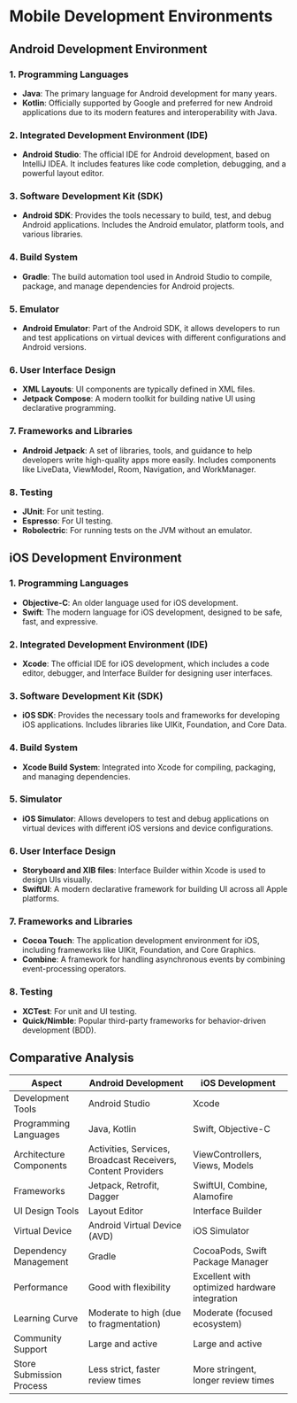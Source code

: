 # Mobile Development Environments

## Android Development Environment

### 1. Programming Languages
- **Java**: The primary language for Android development for many years.
- **Kotlin**: Officially supported by Google and preferred for new Android applications due to its modern features and interoperability with Java.

### 2. Integrated Development Environment (IDE)
- **Android Studio**: The official IDE for Android development, based on IntelliJ IDEA. It includes features like code completion, debugging, and a powerful layout editor.

### 3. Software Development Kit (SDK)
- **Android SDK**: Provides the tools necessary to build, test, and debug Android applications. Includes the Android emulator, platform tools, and various libraries.

### 4. Build System
- **Gradle**: The build automation tool used in Android Studio to compile, package, and manage dependencies for Android projects.

### 5. Emulator
- **Android Emulator**: Part of the Android SDK, it allows developers to run and test applications on virtual devices with different configurations and Android versions.

### 6. User Interface Design
- **XML Layouts**: UI components are typically defined in XML files.
- **Jetpack Compose**: A modern toolkit for building native UI using declarative programming.

### 7. Frameworks and Libraries
- **Android Jetpack**: A set of libraries, tools, and guidance to help developers write high-quality apps more easily. Includes components like LiveData, ViewModel, Room, Navigation, and WorkManager.

### 8. Testing
- **JUnit**: For unit testing.
- **Espresso**: For UI testing.
- **Robolectric**: For running tests on the JVM without an emulator.

## iOS Development Environment

### 1. Programming Languages
- **Objective-C**: An older language used for iOS development.
- **Swift**: The modern language for iOS development, designed to be safe, fast, and expressive.

### 2. Integrated Development Environment (IDE)
- **Xcode**: The official IDE for iOS development, which includes a code editor, debugger, and Interface Builder for designing user interfaces.

### 3. Software Development Kit (SDK)
- **iOS SDK**: Provides the necessary tools and frameworks for developing iOS applications. Includes libraries like UIKit, Foundation, and Core Data.

### 4. Build System
- **Xcode Build System**: Integrated into Xcode for compiling, packaging, and managing dependencies.

### 5. Simulator
- **iOS Simulator**: Allows developers to test and debug applications on virtual devices with different iOS versions and device configurations.

### 6. User Interface Design
- **Storyboard and XIB files**: Interface Builder within Xcode is used to design UIs visually.
- **SwiftUI**: A modern declarative framework for building UI across all Apple platforms.

### 7. Frameworks and Libraries
- **Cocoa Touch**: The application development environment for iOS, including frameworks like UIKit, Foundation, and Core Graphics.
- **Combine**: A framework for handling asynchronous events by combining event-processing operators.

### 8. Testing
- **XCTest**: For unit and UI testing.
- **Quick/Nimble**: Popular third-party frameworks for behavior-driven development (BDD).

## Comparative Analysis

| Aspect                  | Android Development                              | iOS Development                                  |
|-------------------------|--------------------------------------------------|-------------------------------------------------|
| Development Tools       | Android Studio                                   | Xcode                                           |
| Programming Languages   | Java, Kotlin                                     | Swift, Objective-C                              |
| Architecture Components | Activities, Services, Broadcast Receivers, Content Providers | ViewControllers, Views, Models                  |
| Frameworks              | Jetpack, Retrofit, Dagger                        | SwiftUI, Combine, Alamofire                     |
| UI Design Tools         | Layout Editor                                    | Interface Builder                               |
| Virtual Device          | Android Virtual Device (AVD)                     | iOS Simulator                                   |
| Dependency Management   | Gradle                                           | CocoaPods, Swift Package Manager                |
| Performance             | Good with flexibility                            | Excellent with optimized hardware integration   |
| Learning Curve          | Moderate to high (due to fragmentation)          | Moderate (focused ecosystem)                    |
| Community Support       | Large and active                                 | Large and active                                |
| Store Submission Process| Less strict, faster review times                 | More stringent, longer review times             |
